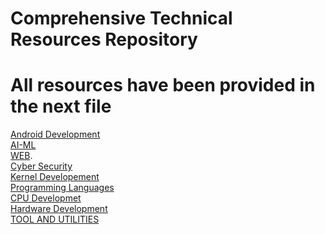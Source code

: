 # Comprehensive Technical Resources Repository
# All resources have been provided in the next file

[Android Development](https://github.com/pro-utkarshM/Code-Crafters-Vault/blob/main/Android.md)<br>
[AI-ML](https://github.com/pro-utkarshM/Code-Crafters-Vault/blob/main/ai-ml.md)<br>
[WEB](https://github.com/pro-utkarshM/Code-Crafters-Vault/blob/main/Web.md).<br>
[Cyber Security](https://github.com/pro-utkarshM/Code-Crafters-Vault/blob/main/cyber%20security.md)<br>
[Kernel Developement](https://github.com/pro-utkarshM/Code-Crafters-Vault/blob/main/kernel%20development.md)<br>
[Programming Languages](https://github.com/pro-utkarshM/Code-Crafters-Vault/blob/main/languages.md)<br>
[CPU Developmet](https://github.com/pro-utkarshM/Code-Crafters-Vault/blob/main/cpus.md)<br>
[Hardware Development](https://github.com/pro-utkarshM/Code-Crafters-Vault/blob/main/hardware%20development.md)<br>
[TOOL AND UTILITIES](https://github.com/pro-utkarshM/Code-Crafters-Vault/blob/main/tools%20and%20utilities.md)<br>
